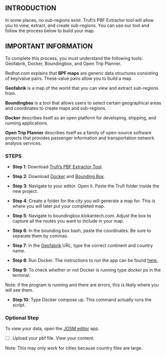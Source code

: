 
## INTRODUCTION

In some places, no sub-regions exist. Trufi’s PBF Extractor tool will allow you to view, extract, and create sub-regions. You can use our tool and follow the process below to build your map.


## IMPORTANT INFORMATION

To complete this process, you must understand the following tools: Geofabrik, Docker, Boundingbox, and Open Trip Planner. 

Redhat.com explains that **BPF maps** are generic data structures consisting of key/value pairs.
These value pairs allow you to build a map. 

**Geofabrik** is a map of the world that you can view and extract sub-regions from.   

**Boundingbox** is a tool that allows users to select certain geographical areas and coordinates to create maps and sub-regions. 

**Docker** describes itself as an open platform for developing, shipping, and running applications.

**Open Trip Planner** describes itself as a family of open-source software projects that provides passenger information and transportation network analysis services.


### STEPS

+ **Step 1**: Download [Trufi’s PBF Extractor Tool](https://github.com/trufi-association/trufi-pbf-extractor).
 
+ **Step 2**: Download [Docker]( https://www.docker.com/) and [Bounding Box]( https://boundingbox.klokantech.com/).
 
+ **Step 3**: Navigate to your editor. Open it. Paste the Trufi folder inside the new project.

+ **Step 4**: Create a folder for the city you will generate a map for. 
This is where you will later put your completed map. 

+ **Step 5**: Navigate to boundingbox.klokantech.com. Adjust the box to capture all the routes you want to include in your map. 

+ **Step 6**: In the bounding box bash, paste the coordinates. Be sure to separate them by commas.

+ **Step 7**: In the [Geofabrik]( https://www.geofabrik.de/) URL, type the correct continent and country name.

+ **Step 8**: Run Docker. The instructions to run the app can be found [here.](https://docs.docker.com/get-started/run-your-own-container/)
 
+ **Step 9**:  To check whether or not Docker is running type _docker ps_ in the terminal.

Note: if the program is running and there are errors, this is likely where you will see them.
 
+ **Step 10**: Type Docker compose up. This command actually runs the script.


### Optional Step
 
To view your data, open the [JOSM editor](https://josm.openstreetmap.de/wiki/Download) app.
- [ ] Upload your pbf file. View your content.

Note: This may only work for cities because country files are large.
